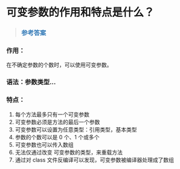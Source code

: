 # 可变参数的作用和特点是什么？

> ### <font color=#337AB7 > 参考答案</font> 

### 作用：

在不确定参数的个数时，可以使用可变参数。

 

### 语法：参数类型...

 

### 特点：

1. 每个方法最多只有一个可变参数
2. 可变参数必须是方法的最后一个参数
3. 可变参数可以设置为任意类型：引用类型，基本类型
4. 参数的个数可以是 0 个、1 个或多个
5. 可变参数也可以传入数组
6. 无法仅通过改变 可变参数的类型，来重载方法
7. 通过对 class 文件反编译可以发现，可变参数被编译器处理成了数组


